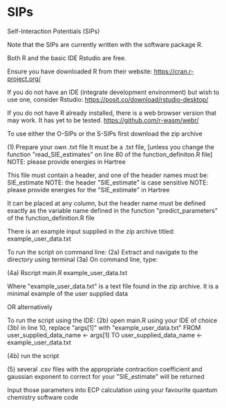 # SIPs
Self-Interaction Potentials (SIPs)

Note that the SIPs are currently written with the software package R.

Both R and the basic IDE Rstudio are free.

Ensure you have downloaded R from their website: 
https://cran.r-project.org/

If you do not have an IDE (integrate development environment) but wish to use one, consider Rstudio:
https://posit.co/download/rstudio-desktop/

If you do not have R already installed, there is a web browser version that may work. It has yet to be tested.
https://github.com/r-wasm/webr/





To use either the O-SIPs or the S-SIPs first download the zip archive

(1) Prepare your own .txt file
It must be a .txt file, [unless you change the function "read_SIE_estimates" on line 80 of the function_definiton.R file]
NOTE: please provide energies in Hartree

This file must contain a header, and one of the header names must be: SIE_estimate
NOTE: the header "SIE_estimate" is case sensitive
NOTE: please provide energies for the "SIE_estimate" in Hartree

It can be placed at any column, but the header name must be defined exactly as the variable name defined in the function "predict_parameters" of the function_definition.R file

There is an example input supplied in the zip archive titled: example_user_data.txt

To run the script on command line:
(2a) Extract and navigate to the directory using terminal
(3a) On command line, type:

(4a) Rscript main.R example_user_data.txt

Where "example_user_data.txt" is a text file found in the zip archive. 
It is a minimal example of the user supplied data


OR alternatively

To run the script using the IDE:
(2b) open main.R using your IDE of choice
(3b) in line 10, replace "args[1]" with "example_user_data.txt"
FROM        user_supplied_data_name <- args[1]
TO          user_supplied_data_name <- example_user_data.txt

(4b) run the script



(5) several .csv files with the appropriate contraction coefficient and gaussian exponent to correct for your "SIE_estimate" will be returned

Input those parameters into ECP calculation using your favourite quantum chemistry software code
